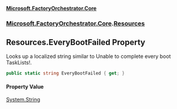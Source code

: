 #### [Microsoft.FactoryOrchestrator.Core](./Microsoft-FactoryOrchestrator-Core.md 'Microsoft.FactoryOrchestrator.Core')
### [Microsoft.FactoryOrchestrator.Core](./Microsoft-FactoryOrchestrator-Core.md 'Microsoft.FactoryOrchestrator.Core').[Resources](./Microsoft-FactoryOrchestrator-Core-Resources.md 'Microsoft.FactoryOrchestrator.Core.Resources')
## Resources.EveryBootFailed Property
Looks up a localized string similar to Unable to complete every boot TaskLists!.  
```csharp
public static string EveryBootFailed { get; }
```
#### Property Value
[System.String](https://docs.microsoft.com/en-us/dotnet/api/System.String 'System.String')  
